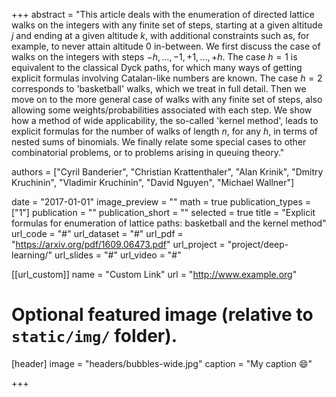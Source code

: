 +++
abstract = "This article deals with the enumeration of directed lattice walks on the integers with any finite set of steps, starting at a given altitude $j$ and ending at a given altitude $k$, with additional constraints such as, for example, to never attain altitude 0 in-between. We first discuss the case of walks on the integers with steps $−h,…,−1,+1,…,+h$. The case $h=1$ is equivalent to the classical Dyck paths, for which many ways of getting explicit formulas involving Catalan-like numbers are known. The case $h=2$ corresponds to 'basketball' walks, which we treat in full detail. Then we move on to the more general case of walks with any finite set of steps, also allowing some weights/probabilities associated with each step. We show how a method of wide applicability, the so-called 'kernel method', leads to explicit formulas for the number of walks of length $n$, for any $h$, in terms of nested sums of binomials. We finally relate some special cases to other combinatorial problems, or to problems arising in queuing theory."

authors = ["Cyril Banderier", "Christian Krattenthaler", "Alan Krinik", "Dmitry Kruchinin", "Vladimir Kruchinin", "David Nguyen", "Michael Wallner"]

date = "2017-01-01"
image_preview = ""
math = true
publication_types = ["1"]
publication = ""
publication_short = ""
selected = true
title = "Explicit formulas for enumeration of lattice paths: basketball and the kernel method"
url_code = "#"
url_dataset = "#"
url_pdf = "https://arxiv.org/pdf/1609.06473.pdf"
url_project = "project/deep-learning/"
url_slides = "#"
url_video = "#"

[[url_custom]]
name = "Custom Link"
url = "http://www.example.org"

# Optional featured image (relative to `static/img/` folder).
[header]
image = "headers/bubbles-wide.jpg"
caption = "My caption :smile:"

+++

